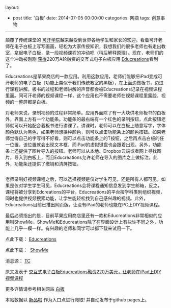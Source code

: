 layout: 
  - post 
title: '白板' 
date: 2014-07-05 00:00:00 
categories: 网摘 
tags: 创意事物 
---

<p><a target="_blank" data-no-turbolink="true" href="http://www.36kr.com/p/145574.html/educreations"><img src="http://static.36kr.com/wp-content/uploads/2012/08/Educreations.jpg" alt=""/></a><br/>
颠覆了传统课堂的 <a target="_blank" data-no-turbolink="true" href="http://baike.baidu.com/view/5913590.htm">可汗学院</a>越来越受到世界各地学生和家长的欢迎。看着可汗老师在电子白板上写写画画，轻松为大家传授知识，我想我们的很多老师也有走出教室，拿起电子白板，录一段视频课程的冲动吧（稍后解释原理）。现在，老师们的这个冲动被刚刚 <a target="_blank" data-no-turbolink="true" href="http://techcrunch.com/2012/08/14/educreations-series-a/">获得</a>220万A轮融资的交互式电子白板应用 <a target="_blank" data-no-turbolink="true" href="http://www.educreations.com/">Educreations</a>看到了。</p>

<p>Educreations是苹果商店的一款应用。利用这款应用，老师们能够把iPad变成可汗老师的电子白板（功能上类似于我们传统教室的黑板），在上面边做板书，边进行课程讲解。板书的过程和老师讲解的声音都会被Educreations记录在视频课程里面。同可汗老师的视频课程一样，这个应用也不需要老师在视频课程里露脸，视频的一整屏都是白板。</p>

<p>对老师来说，录制视频的过程非常简单。应用界面除了有一大块供老师板书的白板外，界面上方有一个功能条。功能条的最右端有一个红色的录制按钮，点此按钮老师就可以开始配合着板书进行讲课了。讲课时，老师可以在白板上随意写字，字体颜色默认为黑色，如果老师想换种颜色，则可以点击功能条上的颜色按钮。如果老师觉得自己的字写得不好看，则可以点击功能条上的T按钮，之后再点击白板的任一位置，该位置就会出现文本框，而iPad的虚拟键盘也会跟着出现。另外，功能条上还提供了图片导入的按钮。老师可以从本地、Dropbox云端或者网上寻找图片，导入到白板上，而且Educreations允许老师在导入的图片之上做标注。此外，功能条还提供了撤销和清屏按钮。</p>

<p><a target="_blank" data-no-turbolink="true" href="http://www.36kr.com/p/145574.html/mza_6876793165610954895-480x480-75"><img src="http://static.36kr.com/wp-content/uploads/2012/08/mza_6876793165610954895.480x480-75.jpg" alt=""/></a></p>

<p>老师录制好视频课程之后，可以选择视频是仅对学生可见，还是所有人都可见。如果是仅对学生学生可见，Educreations会将课程通知信息发到学生邮箱，反之，课程将被分享到Edcreations的平台。Educreations的平台按学科类别组织视频，同时也提供视频搜索功能，让学生能轻松找到自己感兴趣的视频。此外，Educreations目前已推出网页版，让没有iPad的老师也能在PC上DIY视频课程。</p>

<p>最后必须指出的是，目前苹果应用商店里还有一款和Educreations非常相似的应用叫ShowMe。ShowMe和Educreations除了在界面设计上有些许不同之外，功能上几乎一模一样。有兴趣的老师和同学可以都下载来试用一下。</p>

<p>点此下载：  <a target="_blank" data-no-turbolink="true" href="http://itunes.apple.com/us/app/educreations-interactive-whiteboard/id478617061?mt=8">Educreations</a></p>

<p>点此下载：  <a target="_blank" data-no-turbolink="true" href="http://itunes.apple.com/cn/app/show-me.../id510986188?mt=8">ShowMe</a></p>

<p>消息源： <a target="_blank" data-no-turbolink="true" href="http://techcrunch.com/2012/08/14/educreations-series-a/">TC</a></p>
					<p></p>
					<p></p>  



原文发表于 [交互式电子白板Educreations融资220万美元，让老师在iPad上DIY视频课程](http://www.36kr.com/p/145574.html)  

更多详情请参考相关网站 [白板](https://bearyboard.com/)  

本站数据以 [新品啦](http://xinpinla.com/) 作为入口点进行爬取! 并自动发布于github pages上。  
